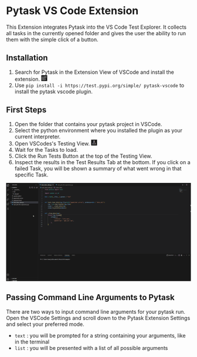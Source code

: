 # Pytask VS Code Extension
This Extension integrates Pytask into the VS Code Test Explorer. It collects all tasks in the currently opened folder and gives the user the ability to run them with the simple click of a button.

## Installation
1. Search for Pytask in the Extension View of VSCode and install the extension. <img src="doc/icon_ext.png" width="16" height="16">
2. Use ```pip install -i https://test.pypi.org/simple/ pytask-vscode``` to install the pytask vscode plugin.

## First Steps
1. Open the folder that contains your pytask project in VSCode.
2. Select the python environment where you installed the plugin as your current interpreter.
3. Open VSCodes's Testing View. <img src="doc/icon_test.png" width="16" height="16">
4. Wait for the Tasks to load.
5. Click the Run Tests Button at the top of the Testing View.
6. Inspect the results in the Test Results Tab at the bottom. If you click on a failed Task, you will be shown a summary of what went wrong in that specific Task.

![Icon](doc/pytask_run.gif)

## Passing Command Line Arguments to Pytask
There are two ways to input command line arguments for your pytask run. Open the VSCode Settings and scroll down to the Pytask Extension Settings and select your preferred mode. 
- ```text``` : you will be prompted for a string containing your arguments, like in the terminal
- ```list``` : you will be presented with a list of all possible arguments





